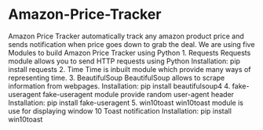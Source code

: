 # Amazon-Price-Tracker
Amazon Price Tracker automatically track any amazon product price and sends notification when price goes down to grab the deal.  We are using five Modules to build Amazon Price Tracker using Python  1. Requests Requests module allows you to send HTTP requests using Python Installation: pip install requests  2. Time Time is inbuilt module which provide many ways of representing time.  3. BeautifulSoup BeautifulSoup allows to scrape information from webpages. Installation:  pip install beautifulsoup4  4. fake-useragent fake-useragent module provide random user-agent header Installation:  pip install fake-useragent  5. win10toast win10toast module is use for displaying window 10 Toast notification Installation: pip install win10toast

